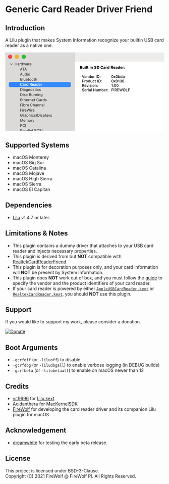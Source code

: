 #  Generic Card Reader Driver Friend

## Introduction

A Lilu plugin that makes System Information recognize your builtin USB card reader as a native one.

![](Assets/Screenshot.png)

## Supported Systems
- macOS Monterey
- macOS Big Sur  
- macOS Catalina  
- macOS Mojave
- macOS High Sierra
- macOS Sierra
- macOS El Capitan

## Dependencies
- [Lilu](https://github.com/acidanthera/Lilu) v1.4.7 or later.

## Limitations & Notes
- This plugin contains a dummy driver that attaches to your USB card reader and injects necessary properties.
- This plugin is derived from but **NOT** compatible with [RealtekCardReaderFriend](https://github.com/0xFireWolf/RealtekCardReaderFriend/).
- This plugin is for decoration purposes only, and your card information will **NOT** be present by System Information.
- This plugin does **NOT** work out of box, and you must follow the [guide](FAQ.md) to specify the vendor and the product identifiers of your card reader.
- If your card reader is powered by either [`AppleUSBCardReader.kext`](file:///System/Library/Extensions/AppleStorageDrivers.kext/Contents/PlugIns/AppleUSBCardReader.kext) or [`RealtekCardReader.kext`](https://github.com/0xFireWolf/RealtekCardReader), you should **NOT** use this plugin.

## Support
If you would like to support my work, please consider a donation.  

[![Donate](https://img.shields.io/badge/Donate-PayPal-green.svg)](https://www.paypal.com/donate/?business=M6AHXMUVSZQTS&no_recurring=0&item_name=Support+Realtek+PCIe+card+deader+driver+for+macOS&currency_code=USD)


## Boot Arguments
- `-gcrfoff` (or `-liluoff`) to disable
- `-gcrfdbg` (or `-liludbgall`) to enable verbose logging (in DEBUG builds)
- `-gcrfbeta` (or `-lilubetaall`) to enable on macOS newer than 12

## Credits
- [vit9696](https://github.com/vit9696) for [Lilu.kext](https://github.com/vit9696/Lilu)
- [Acidanthera](https://github.com/acidanthera) for [MacKernelSDK](https://github.com/acidanthera/MacKernelSDK)
- [FireWolf](https://github.com/0xFireWolf) for developing the card reader driver and its companion Lilu plugin for macOS

## Acknowledgement
- [dreamwhite](https://github.com/dreamwhite) for testing the early beta release.

## License
This project is licensed under BSD-3-Clause.  
Copyright (C) 2021 FireWolf @ FireWolf Pl. All Rights Reserved.
